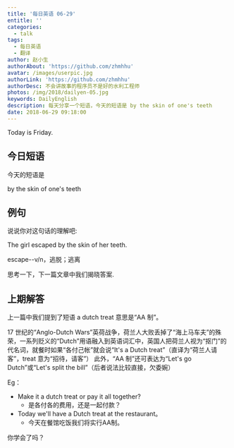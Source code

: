 ```yaml
---
title: '每日英语 06-29'
entitle: ''
categories:
  - talk
tags:
  - 每日英语
  - 翻译
author: 赵小生
authorAbout: 'https://github.com/zhmhhu'
avatar: /images/userpic.jpg
authorLink: 'https://github.com/zhmhhu'
authorDesc: 不会讲故事的程序员不是好的水利工程师
photos: /img/2018/dailyen-05.jpg
keywords: DailyEnglish
description: 每天分享一个短语，今天的短语是 by the skin of one's teeth
date: 2018-06-29 09:18:00
---
```


Today is Friday.

## 今日短语

今天的短语是

by the skin of one's teeth

## 例句

说说你对这句话的理解吧:

The girl escaped by the skin of her teeth.

escape--v/n，逃脱；逃离

思考一下，下一篇文章中我们揭晓答案.

## 上期解答

上一篇中我们提到了短语 a dutch treat 意思是“AA 制”。
 
17 世纪的“Anglo-Dutch Wars”英荷战争，荷兰人大败丢掉了“海上马车夫”的殊荣，一系列贬义的“Dutch”用语融入到英语词汇中，英国人把荷兰人视为“抠门”的代名词，就餐时如果“各付己帐”就会说“It's a Dutch treat”（直译为“荷兰人请客”，treat 意为“招待，请客”）
此外，“AA 制”还可表达为“Let's go Dutch”或“Let's split the bill”（后者说法比较直接，欠委婉）

Eg：
-  Make it a dutch treat or pay it all together?
   -  是各付各的费用，还是一起付款？
-  Today we'll have a Dutch treat at the restaurant。 
   -  今天在餐馆吃饭我们将实行AA制。

你学会了吗？
